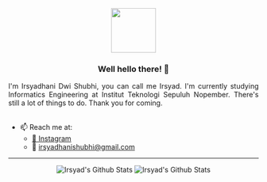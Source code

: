 <div align="center">
<img src="https://i.ibb.co/yPQYwCt/vektor-icon.png" width="90px" height="90px">

### Well hello there! 👋
</div>

<div align="justify">
I'm Irsyadhani Dwi Shubhi, you can call me Irsyad. I'm currently studying Informatics Engineering at Institut Teknologi Sepuluh Nopember. There's still a lot of things to do. Thank you for coming.

</div>

<br>

- 📫 Reach me at:
  - [📸 Instagram](https://instagram.com/irsyadhanids)
  - 📧 irsyadhanishubhi@gmail.com

---------------------------------------------------
<div align="center">
  
![Irsyad's Github Stats](https://github-readme-stats.vercel.app/api/top-langs/?username=irsyadhani&hide=jupyter%20notebook,assembly,html&bg_color=1d1f21&title_color=5eaeeb&text_color=c9cacc&icon_color=5eaeeb)
![Irsyad's Github Stats](https://github-readme-stats.vercel.app/api?username=irsyadhani&show_icons=true&hide_border=true&bg_color=1d1f21&title_color=5eaeeb&text_color=c9cacc&icon_color=5eaeeb)
</div>
